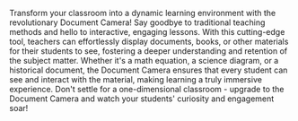 Transform your classroom into a dynamic learning environment with the revolutionary Document Camera! Say goodbye to traditional teaching methods and hello to interactive, engaging lessons. With this cutting-edge tool, teachers can effortlessly display documents, books, or other materials for their students to see, fostering a deeper understanding and retention of the subject matter. Whether it's a math equation, a science diagram, or a historical document, the Document Camera ensures that every student can see and interact with the material, making learning a truly immersive experience. Don't settle for a one-dimensional classroom - upgrade to the Document Camera and watch your students' curiosity and engagement soar!